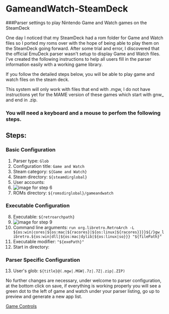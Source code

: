 # GameandWatch-SteamDeck

###Parser settings to play Nintendo Game and Watch games on the SteamDeck

One day I noticed that my SteamDeck had a rom folder for Game and Watch files so I ported my roms over with the hope of being able to play them on the SteamDeck going forward. After some trial and error, I discovered that the official EmuDeck parser wasn't setup to display Game and Watch files. I've created the following instructions to help all users fill in the parser information easily with a working game library. 

If you follow the detailed steps below, you will be able to play game and watch files on the steam deck. 

This system will only work with files that end with .mgw, I do not have instructions yet for the MAME version of these games which start with gnw_ and end in .zip. 

### You will need a keyboard and a mouse to perfom the following steps.

## Steps:
### Basic Configuration
1. Parser type: `Glob`
2. Configuration title: `Game and Watch`
3. Steam category: `${Game and Watch}`
4. Steam directory: `${steamdirglobal}`
5. User accounts: 
6. ![image for step 6](https://kndafst.com/wp-content/uploads/2023/01/step9.png)
7. ROMs directory: `${romsdirglobal}/gameandwatch`

### Executable Configuration
8. Executable: `${retroarchpath}`
9. ![image for step 9](https://kndafst.com/wp-content/uploads/2023/01/step6.png)
10. Command line arguments: `run org.libretro.RetroArch -L ${os:win|cores|${os:mac|${racores}|${os:linux|${racores}}}}${/}gw_libretro.${os:win|dll|${os:mac|dylib|${os:linux|so}}} "${filePath}"`
11. Executable modifier: `"${exePath}"`
12. Start in directory: 

### Parser Specific Configuration
13. User's glob: `${title}@(.mgw|.MGW|.7z|.7Z|.zip|.ZIP)`

No further changes are necessary, under welcome to parser configuration, at the bottom click on save, if everything is working properly you will see a green dot to the left of game and watch under your parser listing, go up to preview and generate a new app list.

[Game Controls](/Game_Controls.md)


